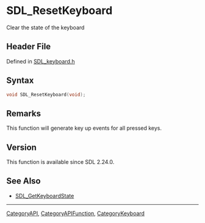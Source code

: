 # SDL_ResetKeyboard

Clear the state of the keyboard

## Header File

Defined in [SDL_keyboard.h](https://github.com/libsdl-org/SDL/blob/SDL2/include/SDL_keyboard.h)

## Syntax

```c
void SDL_ResetKeyboard(void);
```

## Remarks

This function will generate key up events for all pressed keys.

## Version

This function is available since SDL 2.24.0.

## See Also

- [SDL_GetKeyboardState](SDL_GetKeyboardState)






----
[CategoryAPI](CategoryAPI), [CategoryAPIFunction](CategoryAPIFunction), [CategoryKeyboard](CategoryKeyboard)

